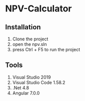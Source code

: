 # NPV-Calculator

## Installation
1. Clone the project
2. open the npv.sln
3. press Ctrl + F5 to run the project

## Tools
1. Visual Studio 2019
2. Visual Studio Code 1.58.2
3. .Net 4.8
4. Angular 7.0.0


